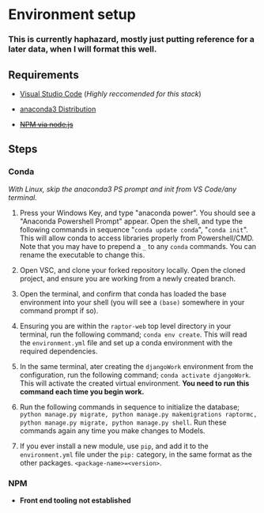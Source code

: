 # Environment setup

### This is currently haphazard, mostly just putting reference for a later data, when I will format this well.

## **Requirements**

- [Visual Studio Code](https://code.visualstudio.com/) (*Highly reccomended for this stack*)

- [anaconda3 Distribution](https://www.anaconda.com/products/distribution)

- ~~[NPM via node.js](https://nodejs.org/en/download/)~~

## **Steps**

### Conda

*With Linux, skip the anaconda3 PS prompt and init from VS Code/any terminal.*

1) Press your Windows Key, and type "anaconda power". You should see a "Anaconda Powershell Prompt" appear. Open the shell, and type the following commands in sequence "`conda update conda`", "`conda init`". This will allow conda to access libraries properly from Powershell/CMD. Note that you may have to prepend a `_` to any `conda` commands. You can rename the executable to change this.

2) Open VSC, and clone your forked repository locally. Open the cloned project, and ensure you are working from a newly created branch.

3) Open the terminal, and confirm that conda has loaded the base environment into your shell (you will see a `(base)` somewhere in your command prompt if so).

4) Ensuring you are within the `raptor-web` top level directory in your terminal, run the following command; `conda env create`. This will read the `environment.yml` file and set up a conda environment with the required dependencies.

5) In the same terminal, ater creating the `djangoWork` environment from the configuration, run the following command; `conda activate djangoWork`. This will activate the created virtual environment. __You need to run this command each time you begin work.__

6) Run the following commands in sequence to initialize the database; `python manage.py migrate, python manage.py makemigrations raptormc, python manage.py migrate, python manage.py shell`. Run these commands again any time you make changes to Models.

7) If you ever install a new module, use `pip`, and add it to the `environment.yml` file under the `pip:` category, in the same format as the other packages. `<package-name>=<version>`.

### NPM

- **Front end tooling not established**